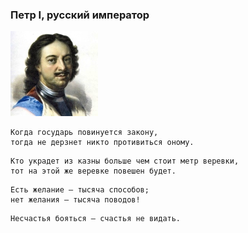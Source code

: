 <!--2020-04-25 14:36:09-->
### Петр I, русский император
<img src="./petr_1.jpg">

    Когда государь повинуется закону, 
    тогда не дерзнет никто противиться оному. 

>  

    Кто украдет из казны больше чем стоит метр веревки, 
    тот на этой же веревке повешен будет.

>  

    Есть желание — тысяча способов; 
    нет желания — тысяча поводов!

>  

    Несчастья бояться — счастья не видать.

>  
